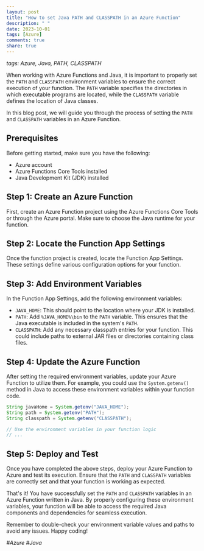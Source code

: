 ```yaml
---
layout: post
title: "How to set Java PATH and CLASSPATH in an Azure Function"
description: " "
date: 2023-10-01
tags: [Azure]
comments: true
share: true
---
```

*tags: Azure, Java, PATH, CLASSPATH*

When working with Azure Functions and Java, it is important to properly set the `PATH` and `CLASSPATH` environment variables to ensure the correct execution of your function. The `PATH` variable specifies the directories in which executable programs are located, while the `CLASSPATH` variable defines the location of Java classes.

In this blog post, we will guide you through the process of setting the `PATH` and `CLASSPATH` variables in an Azure Function.

## Prerequisites
Before getting started, make sure you have the following:
- Azure account
- Azure Functions Core Tools installed
- Java Development Kit (JDK) installed

## Step 1: Create an Azure Function
First, create an Azure Function project using the Azure Functions Core Tools or through the Azure portal. Make sure to choose the Java runtime for your function.

## Step 2: Locate the Function App Settings
Once the function project is created, locate the Function App Settings. These settings define various configuration options for your function.

## Step 3: Add Environment Variables
In the Function App Settings, add the following environment variables:
- `JAVA_HOME`: This should point to the location where your JDK is installed.
- `PATH`: Add `%JAVA_HOME%\bin` to the `PATH` variable. This ensures that the Java executable is included in the system's `PATH`.
- `CLASSPATH`: Add any necessary classpath entries for your function. This could include paths to external JAR files or directories containing class files.

## Step 4: Update the Azure Function
After setting the required environment variables, update your Azure Function to utilize them. For example, you could use the `System.getenv()` method in Java to access these environment variables within your function code.

```java
String javaHome = System.getenv("JAVA_HOME");
String path = System.getenv("PATH");
String classpath = System.getenv("CLASSPATH");

// Use the environment variables in your function logic
// ...
```

## Step 5: Deploy and Test
Once you have completed the above steps, deploy your Azure Function to Azure and test its execution. Ensure that the `PATH` and `CLASSPATH` variables are correctly set and that your function is working as expected.

That's it! You have successfully set the `PATH` and `CLASSPATH` variables in an Azure Function written in Java. By properly configuring these environment variables, your function will be able to access the required Java components and dependencies for seamless execution.

Remember to double-check your environment variable values and paths to avoid any issues. Happy coding!

*#Azure #Java*